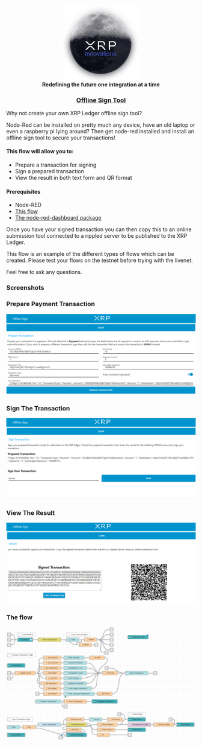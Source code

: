 <h4 align="center">  
<a href="https://xrpi.io" target="_blank"><img src="../../images/logo.png" width="200"></a>  
<br>  
Redefining the future one integration at a time  
</h4>  

<h3 align="center">  
<a href="offline_sign_tool.json" target="_blank">Offline Sign Tool</a>
</h3>  

Why not create your own XRP Ledger offline sign tool?

Node-Red can be installed on pretty much any device, have an old laptop or even a raspberry pi lying around? Then get node-red installed and install an offline sign tool to secure your transactions!

#### This flow will allow you to:  
- Prepare a transaction for signing
- Sign a prepared transaction
- View the result in both text form and QR format

#### Prerequisites
- Node-RED
- <a href="offline_sign_tool.json" target="_blank">This flow</a>
- <a href="https://flows.nodered.org/node/node-red-dashboard">The node-red-dashboard package</a>

Once you have your signed transaction you can then copy this to an online submission tool connected to a rippled server to be published to the XRP Ledger.

This flow is an example of the different types of flows which can be created. Please test your flows on the testnet before trying with the livenet.

Feel free to ask any questions.

### Screenshots

### Prepare Payment Transaction

<img src="../../images/offline_sign_tool_prepare_screenshot.png"/>

### Sign The Transaction

<img src="../../images/offline_sign_tool_sign_screenshot.png"/>

### View The Result

<img src="../../images/offline_sign_tool_result_screenshot.png"/>

### The flow

<img src="../../images/offline_sign_tool_flow.png"/>
